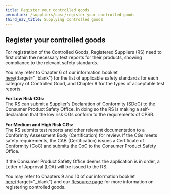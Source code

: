 ```yaml
---
title: Register your controlled goods
permalink: /suppliers/cpsr/register-your-controlled-goods
third_nav_title: Supplying controlled goods
---
```

## Register your controlled goods
For registration of the Controlled Goods, Registered Suppliers (RS) need to first obtain the necessary test reports for their products, showing compliance to the relevant safety standards.

You may refer to Chapter 6 of our information booklet <a href="/images/cpsr-resources/cps-info-booklet.pdf/">here</a>{:target="_blank"} for the list of applicable safety standards for each category of Controlled Good, and Chapter 9 for the types of acceptable test reports. 

**For Low Risk CGs:**<br>
The RS can submit a Supplier’s Declaration of Conformity (SDoC) to the Consumer Product Safety Office. In doing so the RS is making a self-declaration that the low risk CGs conform to the requirements of CPSR. 

**For Medium and High Risk CGs:**<br>
The RS submits test reports and other relevant documentation to a Conformity Assessment Body (Certification) for review. If the CGs meets safety requirements, the CAB (Certification) issues a Certificate of Conformity (CoC) and submits the CoC to the Consumer Product Safety Office. 

If the Consumer Product Safety Office deems the application is in order, a Letter of Approval (LOA) will be issued to the RS.

You may refer to Chapters 9 and 10 of our information booklet <a href="/images/cpsr-resources/cps-info-booklet.pdf/">here</a>{:target="_blank"} and our [Resource page](/suppliers/cpsr/resources) for more information on registering controlled goods. 
